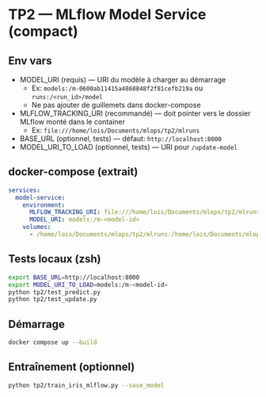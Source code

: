 # TP2 — MLflow Model Service (compact)

## Env vars
- MODEL_URI (requis) — URI du modèle à charger au démarrage
  - Ex: `models:/m-0600ab11415a4868848f2f81cefb219a` ou `runs:/<run_id>/model`
  - Ne pas ajouter de guillemets dans docker-compose
- MLFLOW_TRACKING_URI (recommandé) — doit pointer vers le dossier MLflow monté dans le container
  - Ex: `file:///home/lois/Documents/mlops/tp2/mlruns`
- BASE_URL (optionnel, tests) — défaut: `http://localhost:8000`
- MODEL_URI_TO_LOAD (optionnel, tests) — URI pour `/update-model`

## docker-compose (extrait)
```yaml
services:
  model-service:
    environment:
      MLFLOW_TRACKING_URI: file:///home/lois/Documents/mlops/tp2/mlruns
      MODEL_URI: models:/m-<model-id>
    volumes:
      - /home/lois/Documents/mlops/tp2/mlruns:/home/lois/Documents/mlops/tp2/mlruns
```

## Tests locaux (zsh)
```zsh
export BASE_URL=http://localhost:8000
export MODEL_URI_TO_LOAD=models:/m-<model-id>
python tp2/test_predict.py
python tp2/test_update.py
```

## Démarrage
```zsh
docker compose up --build
```

## Entraînement (optionnel)
```zsh
python tp2/train_iris_mlflow.py --save_model
```
